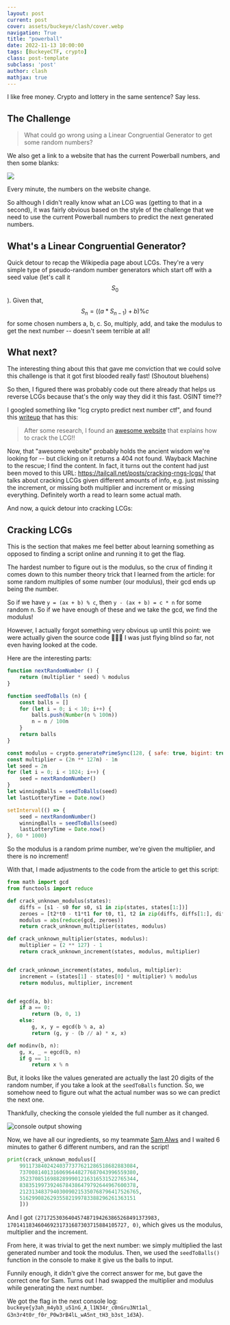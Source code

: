 ```yaml
---
layout: post
current: post
cover: assets/buckeye/clash/cover.webp
navigation: True
title: "powerball"
date: 2022-11-13 10:00:00
tags: [BuckeyeCTF, crypto]
class: post-template
subclass: 'post'
author: clash
mathjax: true
---
```


I like free money. Crypto and lottery in the same sentence? Say less.

## The Challenge
> What could go wrong using a Linear Congruential Generator to get some random numbers?

We also get a link to a website that has the current Powerball numbers, and then some blanks:

![](https://i.imgur.com/Pe7NOfJ.png)


Every minute, the numbers on the website change. 

So although I didn't really know what an LCG was (getting to that in a second), it was fairly obvious based on the style of the challenge that we need to use the current Powerball numbers to predict the next generated numbers.

## What's a Linear Congruential Generator?

Quick detour to recap the Wikipedia page about LCGs. They're a very simple type of pseudo-random number generators which start off with a seed value (let's call it $$S_0$$). Given that, $$S_n = ((a * S_{n - 1}) + b) \% c$$ for some chosen numbers a, b, c. So, multiply, add, and take the modulus to get the next number -- doesn't seem terrible at all!

## What next?

The interesting thing about this that gave me conviction that we could solve this challenge is that it got first blooded really fast! (Shoutout bluehens)

So then, I figured there was probably code out there already that helps us reverse LCGs because that's the only way they did it this fast. OSINT time??

I googled something like "lcg crypto predict next number ctf", and found this [writeup](https://ctftime.org/writeup/23246) that has this:

> After some research, I found an [awesome website](https://tailcall.net/blog/cracking-randomness-lcgs/) that explains how to crack the LCG!!

Now, that "awesome website" probably holds the ancient wisdom we're looking for -- but clicking on it returns a 404 not found. Wayback Machine to the rescue; I find the content. In fact, it turns out the content had just been moved to this URL: <https://tailcall.net/posts/cracking-rngs-lcgs/> that talks about cracking LCGs given different amounts of info, e.g. just missing the increment, or missing both multiplier and increment or missing everything. Definitely worth a read to learn some actual math.

And now, a quick detour into cracking LCGs:

## Cracking LCGs

This is the section that makes me feel better about learning something as opposed to finding a script online and running it to get the flag.

The hardest number to figure out is the modulus, so the crux of finding it comes down to this number theory trick that I learned from the article: for some random multiples of some number (our modulus), their gcd ends up being the number. 

So if we have `y = (ax + b) % c`, then `y - (ax + b) = c * n` for some random n. So if we have enough of these and we take the gcd, we find the modulus!

However, I actually forgot something very obvious up until this point: we were actually given the source code 🤦🏻‍♂️ I was just flying blind so far, not even having looked at the code.

Here are the interesting parts:

```js
function nextRandomNumber () {
    return (multiplier * seed) % modulus
}

function seedToBalls (n) {
    const balls = []
    for (let i = 0; i < 10; i++) {
        balls.push(Number(n % 100n))
        n = n / 100n
    }
    return balls
}

const modulus = crypto.generatePrimeSync(128, { safe: true, bigint: true })
const multiplier = (2n ** 127n) - 1n
let seed = 2n
for (let i = 0; i < 1024; i++) {
    seed = nextRandomNumber()
}
let winningBalls = seedToBalls(seed)
let lastLotteryTime = Date.now()

setInterval(() => {
    seed = nextRandomNumber()
    winningBalls = seedToBalls(seed)
    lastLotteryTime = Date.now()
}, 60 * 1000)
```

So the modulus is a random prime number, we're given the multiplier, and there is no increment!

With that, I made adjustments to the code from the article to get this script:

```py
from math import gcd
from functools import reduce

def crack_unknown_modulus(states):
    diffs = [s1 - s0 for s0, s1 in zip(states, states[1:])]
    zeroes = [t2*t0 - t1*t1 for t0, t1, t2 in zip(diffs, diffs[1:], diffs[2:])]
    modulus = abs(reduce(gcd, zeroes))
    return crack_unknown_multiplier(states, modulus)

def crack_unknown_multiplier(states, modulus):
    multiplier = (2 ** 127) - 1
    return crack_unknown_increment(states, modulus, multiplier)


def crack_unknown_increment(states, modulus, multiplier):
    increment = (states[1] - states[0] * multiplier) % modulus
    return modulus, multiplier, increment


def egcd(a, b):
    if a == 0:
        return (b, 0, 1)
    else:
        g, x, y = egcd(b % a, a)
        return (g, y - (b // a) * x, x)

def modinv(b, n):
    g, x, _ = egcd(b, n)
    if g == 1:
        return x % n
```

But, it looks like the values generated are actually the last 20 digits of the random number, if you take a look at the `seedToBalls` function. So, we somehow need to figure out what the actual number was so we can predict the next one.

Thankfully, checking the console yielded the full number as it changed.

![console output showing ](https://i.imgur.com/LBdKxAH.png)

Now, we have all our ingredients, so my teammate [Sam Alws](https://squ1rrel.dev/author/samalws/) and I waited 6 minutes to gather 6 different numbers, and ran the script!

```py
print(crack_unknown_modulus([
    99117384024240377377621286518682883084, 
    73700814013160696448277687043996559380, 
    35237085169882899901216316531522765344, 
    83835199739246784386479792644967600378, 
    212313483794030090215350768796417526765, 
    51629908262935582199783388296261363151
    ]))
```

And I got `(271725303640457487194263865268491373983, 170141183460469231731687303715884105727, 0)`, which gives us the modulus, multiplier and the increment.

From here, it was trivial to get the next number: we simply multiplied the last generated number and took the modulus. Then, we used the `seedToBalls()` function in the console to make it give us the balls to input.

Funnily enough, it didn't give the correct answer for me, but gave the correct one for Sam. Turns out I had swapped the multiplier and modulus while generating the next number.

We got the flag in the next console log: `buckeye{y3ah_m4yb3_u51nG_A_l1N34r_c0nGru3Nt1al_
G3n3r4t0r_f0r_P0w3rB4lL_wA5nt_tH3_b3st_1d3A}`.